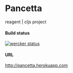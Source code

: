 # Pancetta
reagent | cljs project

#### Build status
[![wercker status](https://app.wercker.com/status/95d26a157fbd1fa4d4ae57b2f7a7eb8c/s/master "wercker status")](https://app.wercker.com/project/bykey/95d26a157fbd1fa4d4ae57b2f7a7eb8c)

#### URL
http://pancetta.herokuapp.com
